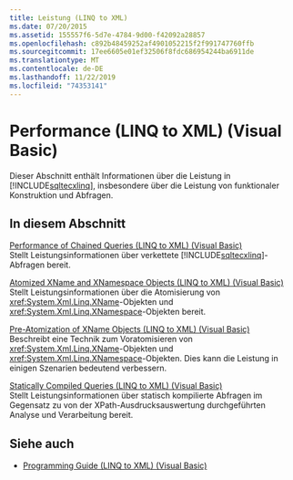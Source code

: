 ```yaml
---
title: Leistung (LINQ to XML)
ms.date: 07/20/2015
ms.assetid: 155557f6-5d7e-4784-9d00-f42092a28857
ms.openlocfilehash: c892b48459252af4901052215f2f991747760ffb
ms.sourcegitcommit: 17ee6605e01ef32506f8fdc686954244ba6911de
ms.translationtype: MT
ms.contentlocale: de-DE
ms.lasthandoff: 11/22/2019
ms.locfileid: "74353141"
---
```

# <a name="performance-linq-to-xml-visual-basic"></a>Performance (LINQ to XML) (Visual Basic)
Dieser Abschnitt enthält Informationen über die Leistung in [!INCLUDE[sqltecxlinq](~/includes/sqltecxlinq-md.md)], insbesondere über die Leistung von funktionaler Konstruktion und Abfragen.  
  
## <a name="in-this-section"></a>In diesem Abschnitt  
 [Performance of Chained Queries (LINQ to XML) (Visual Basic)](../../../../visual-basic/programming-guide/concepts/linq/performance-of-chained-queries-linq-to-xml.md)  
 Stellt Leistungsinformationen über verkettete [!INCLUDE[sqltecxlinq](~/includes/sqltecxlinq-md.md)]-Abfragen bereit.  
  
 [Atomized XName and XNamespace Objects (LINQ to XML) (Visual Basic)](../../../../visual-basic/programming-guide/concepts/linq/atomized-xname-and-xnamespace-objects-linq-to-xml.md)  
 Stellt Leistungsinformationen über die Atomisierung von <xref:System.Xml.Linq.XName>-Objekten und <xref:System.Xml.Linq.XNamespace>-Objekten bereit.  
  
 [Pre-Atomization of XName Objects (LINQ to XML) (Visual Basic)](../../../../visual-basic/programming-guide/concepts/linq/pre-atomization-of-xname-objects-linq-to-xml.md)  
 Beschreibt eine Technik zum Voratomisieren von <xref:System.Xml.Linq.XName>-Objekten und <xref:System.Xml.Linq.XNamespace>-Objekten. Dies kann die Leistung in einigen Szenarien bedeutend verbessern.  
  
 [Statically Compiled Queries (LINQ to XML) (Visual Basic)](../../../../visual-basic/programming-guide/concepts/linq/statically-compiled-queries-linq-to-xml.md)  
 Stellt Leistungsinformationen über statisch kompilierte Abfragen im Gegensatz zu von der XPath-Ausdrucksauswertung durchgeführten Analyse und Verarbeitung bereit.  
  
## <a name="see-also"></a>Siehe auch

- [Programming Guide (LINQ to XML) (Visual Basic)](../../../../visual-basic/programming-guide/concepts/linq/programming-guide-linq-to-xml.md)
